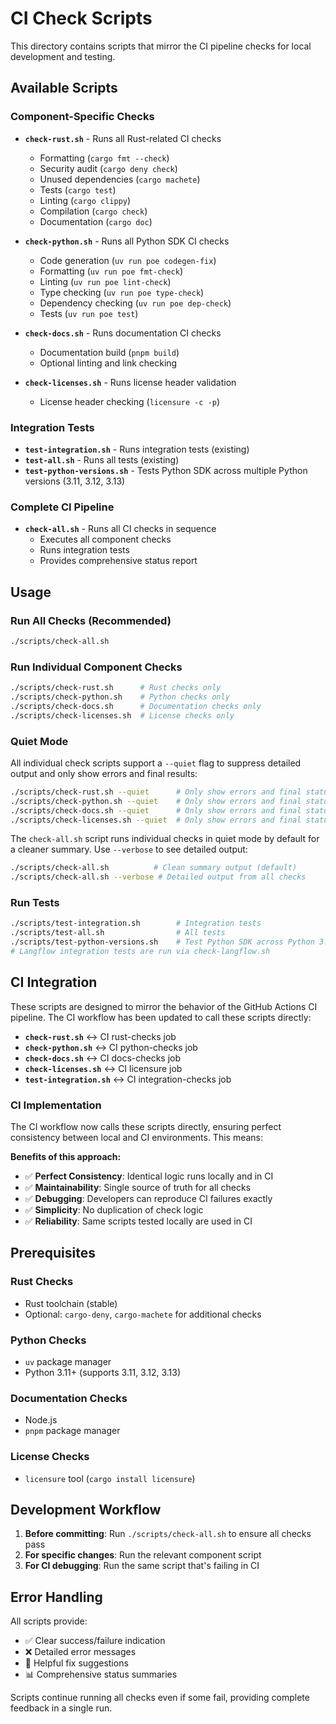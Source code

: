 # CI Check Scripts

This directory contains scripts that mirror the CI pipeline checks for local development and testing.

## Available Scripts

### Component-Specific Checks

- **`check-rust.sh`** - Runs all Rust-related CI checks
  - Formatting (`cargo fmt --check`)
  - Security audit (`cargo deny check`)
  - Unused dependencies (`cargo machete`)
  - Tests (`cargo test`)
  - Linting (`cargo clippy`)
  - Compilation (`cargo check`)
  - Documentation (`cargo doc`)

- **`check-python.sh`** - Runs all Python SDK CI checks
  - Code generation (`uv run poe codegen-fix`)
  - Formatting (`uv run poe fmt-check`)
  - Linting (`uv run poe lint-check`)
  - Type checking (`uv run poe type-check`)
  - Dependency checking (`uv run poe dep-check`)
  - Tests (`uv run poe test`)

- **`check-docs.sh`** - Runs documentation CI checks
  - Documentation build (`pnpm build`)
  - Optional linting and link checking

- **`check-licenses.sh`** - Runs license header validation
  - License header checking (`licensure -c -p`)

### Integration Tests

- **`test-integration.sh`** - Runs integration tests (existing)
- **`test-all.sh`** - Runs all tests (existing)
- **`test-python-versions.sh`** - Tests Python SDK across multiple Python versions (3.11, 3.12, 3.13)

### Complete CI Pipeline

- **`check-all.sh`** - Runs all CI checks in sequence
  - Executes all component checks
  - Runs integration tests
  - Provides comprehensive status report

## Usage

### Run All Checks (Recommended)
```bash
./scripts/check-all.sh
```

### Run Individual Component Checks
```bash
./scripts/check-rust.sh      # Rust checks only
./scripts/check-python.sh    # Python checks only
./scripts/check-docs.sh      # Documentation checks only
./scripts/check-licenses.sh  # License checks only
```

### Quiet Mode
All individual check scripts support a `--quiet` flag to suppress detailed output and only show errors and final results:

```bash
./scripts/check-rust.sh --quiet      # Only show errors and final status
./scripts/check-python.sh --quiet    # Only show errors and final status
./scripts/check-docs.sh --quiet      # Only show errors and final status
./scripts/check-licenses.sh --quiet  # Only show errors and final status
```

The `check-all.sh` script runs individual checks in quiet mode by default for a cleaner summary. Use `--verbose` to see detailed output:

```bash
./scripts/check-all.sh          # Clean summary output (default)
./scripts/check-all.sh --verbose # Detailed output from all checks
```

### Run Tests
```bash
./scripts/test-integration.sh        # Integration tests
./scripts/test-all.sh                # All tests
./scripts/test-python-versions.sh    # Test Python SDK across Python 3.11, 3.12, 3.13
# Langflow integration tests are run via check-langflow.sh
```

## CI Integration

These scripts are designed to mirror the behavior of the GitHub Actions CI pipeline. The CI workflow has been updated to call these scripts directly:

- **`check-rust.sh`** ↔ CI rust-checks job
- **`check-python.sh`** ↔ CI python-checks job
- **`check-docs.sh`** ↔ CI docs-checks job
- **`check-licenses.sh`** ↔ CI licensure job
- **`test-integration.sh`** ↔ CI integration-checks job

### CI Implementation

The CI workflow now calls these scripts directly, ensuring perfect consistency between local and CI environments. This means:

**Benefits of this approach:**
- ✅ **Perfect Consistency**: Identical logic runs locally and in CI
- ✅ **Maintainability**: Single source of truth for all checks
- ✅ **Debugging**: Developers can reproduce CI failures exactly
- ✅ **Simplicity**: No duplication of check logic
- ✅ **Reliability**: Same scripts tested locally are used in CI

## Prerequisites

### Rust Checks
- Rust toolchain (stable)
- Optional: `cargo-deny`, `cargo-machete` for additional checks

### Python Checks
- `uv` package manager
- Python 3.11+ (supports 3.11, 3.12, 3.13)

### Documentation Checks
- Node.js
- `pnpm` package manager

### License Checks
- `licensure` tool (`cargo install licensure`)

## Development Workflow

1. **Before committing**: Run `./scripts/check-all.sh` to ensure all checks pass
2. **For specific changes**: Run the relevant component script
3. **For CI debugging**: Run the same script that's failing in CI

## Error Handling

All scripts provide:
- ✅ Clear success/failure indication
- ❌ Detailed error messages
- 🔧 Helpful fix suggestions
- 📊 Comprehensive status summaries

Scripts continue running all checks even if some fail, providing complete feedback in a single run.